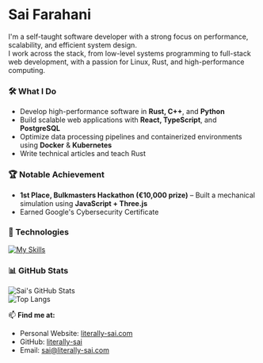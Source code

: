 # Sai Farahani  

I'm a self-taught software developer with a strong focus on performance, scalability, and efficient system design.  
I work across the stack, from low-level systems programming to full-stack web development, with a passion for Linux, Rust, and high-performance computing.  

### 🛠 What I Do  
- Develop high-performance software in **Rust, C++**, and **Python**  
- Build scalable web applications with **React, TypeScript**, and **PostgreSQL**  
- Optimize data processing pipelines and containerized environments using **Docker** & **Kubernetes**  
- Write technical articles and teach Rust  

### 🏆 Notable Achievement  
- **1st Place, Bulkmasters Hackathon (€10,000 prize)** – Built a mechanical simulation using **JavaScript + Three.js**
- Earned Google's Cybersecurity Certificate

### 🔧 Technologies  
[![My Skills](https://skillicons.dev/icons?i=rust,cpp,python,react,ts,postgres,docker,kubernetes,linux,nix,bash,neovim,js,html,css,git,blender&perline=7&theme=dark)](https://skillicons.dev)  

### 📊 GitHub Stats  
![Sai's GitHub Stats](https://github-readme-stats.vercel.app/api?username=literally-sai&show_icons=true&theme=dark&hide_border=true)  
![Top Langs](https://github-readme-stats.vercel.app/api/top-langs/?username=literally-sai&layout=compact&theme=dark&hide_border=true)  

📫 **Find me at:**  
- Personal Website: [literally-sai.com](https://literally-sai.com)  
- GitHub: [literally-sai](https://github.com/literally-sai)  
- Email: [sai@literally-sai.com](mailto:sai@literally-sai.com)  
